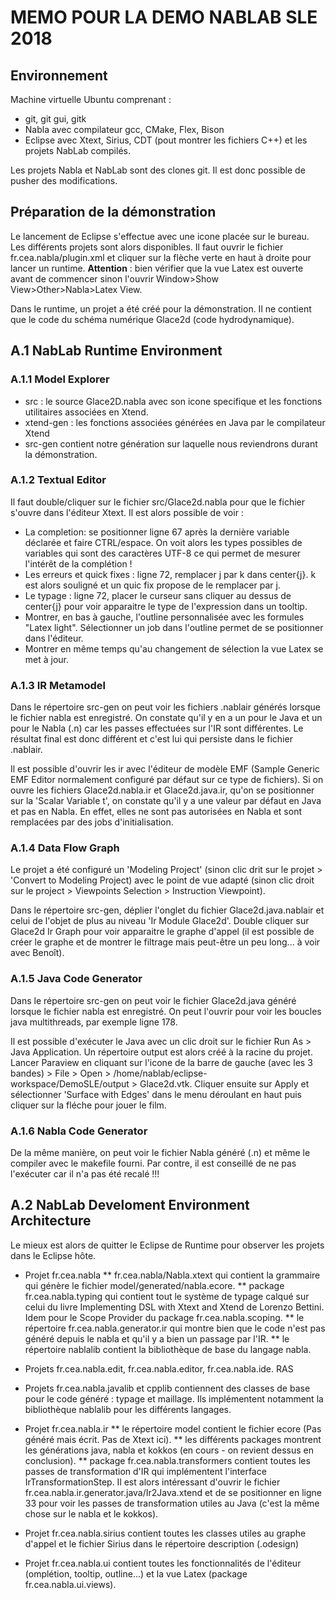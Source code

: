 # MEMO POUR LA DEMO NABLAB SLE 2018

## Environnement

Machine virtuelle Ubuntu comprenant :
* git, git gui, gitk
* Nabla avec compilateur gcc, CMake, Flex, Bison
* Eclipse avec Xtext, Sirius, CDT (pout montrer les fichiers C++) et les projets NabLab compilés.

Les projets Nabla et NabLab sont des clones git. Il est donc possible de pusher des modifications.

## Préparation de la démonstration

Le lancement de Eclipse s'effectue avec une icone placée sur le bureau. Les différents projets sont alors disponibles. Il faut ouvrir le fichier fr.cea.nabla/plugin.xml et cliquer sur la flèche verte en haut à droite pour lancer un runtime.
**Attention** : bien vérifier que la vue Latex est ouverte avant de commencer sinon l'ouvrir Window>Show View>Other>Nabla>Latex View.

Dans le runtime, un projet a été créé pour la démonstration. Il ne contient que le code du schéma numérique Glace2d (code hydrodynamique).

## A.1 NabLab Runtime Environment

### A.1.1 Model Explorer

* src : le source Glace2D.nabla avec son icone specifique et les fonctions utilitaires associées en Xtend.
* xtend-gen : les fonctions associées générées en Java par le compilateur Xtend
* src-gen contient notre génération sur laquelle nous reviendrons durant la démonstration.

### A.1.2 Textual Editor

Il faut double/cliquer sur le fichier src/Glace2d.nabla pour que le fichier s'ouvre dans l'éditeur Xtext. Il est alors possible de voir :
* La completion: se positionner ligne 67 après la dernière variable déclarée et faire CTRL/espace. On voit alors les types possibles de variables qui sont des caractères UTF-8 ce qui permet de mesurer l'intérêt de la complétion !
* Les erreurs et quick fixes : ligne 72, remplacer j par k dans center{j}. k est alors souligné et un quic fix propose de le remplacer par j.
* Le typage : ligne 72, placer le curseur sans cliquer au dessus de center{j} pour voir apparaitre le type de l'expression dans un tooltip.
* Montrer, en bas à gauche, l'outline personnalisée avec les formules "Latex light". Sélectionner un job dans l'outline permet de se positionner dans l'éditeur.
* Montrer en même temps qu'au changement de sélection la vue Latex se met à jour.

### A.1.3 IR Metamodel

Dans le répertoire src-gen on peut voir les fichiers .nablair générés lorsque le fichier nabla est enregistré. On constate qu'il y en a un pour le Java et un pour le Nabla (.n) car les passes effectuées sur l'IR sont différentes. Le résultat final est donc différent et c'est lui qui persiste dans le fichier .nablair. 

Il est possible d'ouvrir les ir avec l'éditeur de modèle EMF (Sample Generic EMF Editor normalement configuré par défaut sur ce type de fichiers). Si on ouvre les fichiers Glace2d.nabla.ir et Glace2d.java.ir, qu'on se positionner sur la 'Scalar Variable t', on constate qu'il y a une valeur par défaut en Java et pas en Nabla. En effet, elles ne sont pas autorisées en Nabla et sont remplacées par des jobs d'initialisation.

### A.1.4 Data Flow Graph

Le projet a été configuré un 'Modeling Project' (sinon clic drit sur le projet > 'Convert to Modeling Project) avec le point de vue adapté (sinon clic droit sur le project > Viewpoints Selection > Instruction Viewpoint).

Dans le répertoire src-gen, déplier l'onglet du fichier Glace2d.java.nablair et celui de l'objet de plus au niveau 'Ir Module Glace2d'. Double cliquer sur Glace2d Ir Graph pour voir apparaitre le graphe d'appel (il est possible de créer le graphe et de montrer le filtrage mais peut-être un peu long... à voir avec Benoît).

### A.1.5 Java Code Generator

Dans le répertoire src-gen on peut voir le fichier Glace2d.java généré lorsque le fichier nabla est enregistré. On peut l'ouvrir pour voir les boucles java multithreads, par exemple ligne 178.

Il est possible d'exécuter le Java avec un clic droit sur le fichier Run As > Java Application. Un répertoire output est alors créé à la racine du projet. Lancer Paraview en cliquant sur l'icone de la barre de gauche (avec les 3 bandes) > File > Open > /home/nablab/eclipse-workspace/DemoSLE/output > Glace2d.vtk. Cliquer ensuite sur Apply et sélectionner 'Surface with Edges' dans le menu déroulant en haut puis cliquer sur la fléche pour jouer le film.

### A.1.6 Nabla Code Generator

De la même manière, on peut voir le fichier Nabla généré (.n) et même le compiler avec le makefile 
fourni. Par contre, il est conseillé de ne pas l'exécuter car il n'a pas été recalé !!!

## A.2 NabLab Develoment Environment Architecture

Le mieux est alors de quitter le Eclipse de Runtime pour observer les projets dans le Eclipse hôte. 

* Projet fr.cea.nabla
** fr.cea.nabla/Nabla.xtext qui contient la grammaire qui génère le fichier model/generated/nabla.ecore.
** package fr.cea.nabla.typing qui contient tout le système de typage calqué sur celui du livre Implementing DSL with Xtext and Xtend de Lorenzo Bettini. Idem pour le Scope Provider du package fr.cea.nabla.scoping.
** le répertoire fr.cea.nabla.generator.ir qui montre bien que le code n'est pas généré depuis le nabla et qu'il y a bien un passage par l'IR.
** le répertoire nablalib contient la bibliothèque de base du langage nabla.

* Projets fr.cea.nabla.edit, fr.cea.nabla.editor, fr.cea.nabla.ide. RAS
* Projets fr.cea.nabla.javalib et cpplib contiennent des classes de base pour le code généré : typage et maillage. Ils implémentent notamment la bibliothèque nablalib pour les différents langages.

* Projet fr.cea.nabla.ir
** le répertoire model contient le fichier ecore (Pas généré mais écrit. Pas de Xtext ici).
** les différents packages montrent les générations java, nabla et kokkos (en cours - on revient dessus en conclusion).
** package fr.cea.nabla.transformers contient toutes les passes de transformation d'IR qui implémentent l'interface IrTransformationStep. Il est alors intéressant d'ouvrir le fichier fr.cea.nabla.ir.generator.java/Ir2Java.xtend et de se positionner en ligne 33 pour voir les passes de transformation utiles au Java (c'est la même chose sur le nabla et le kokkos).

* Projet fr.cea.nabla.sirius contient toutes les classes utiles au graphe d'appel et le fichier Sirius dans le répertoire description (.odesign)

* Projet fr.cea.nabla.ui contient toutes les fonctionnalités de l'éditeur (omplétion, tooltip, outline...) et la vue Latex (package fr.cea.nabla.ui.views).

